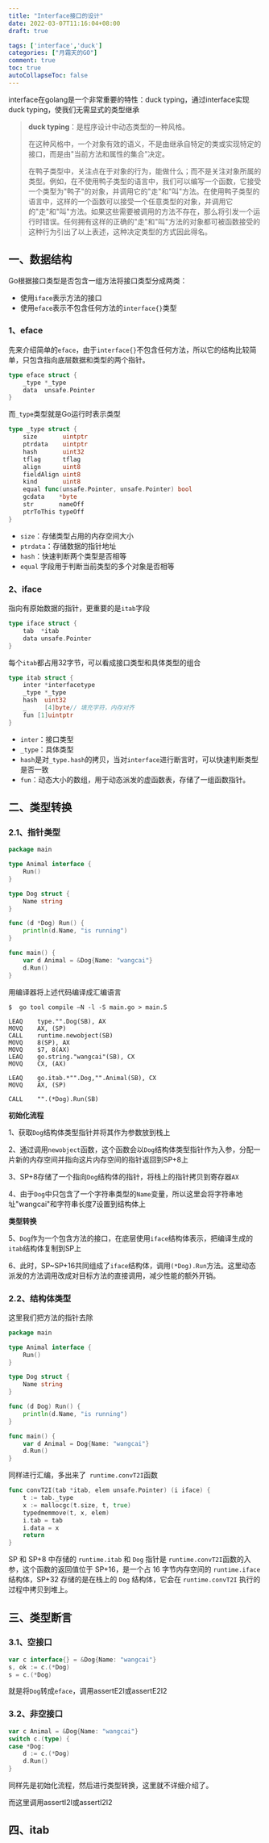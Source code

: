 ```yaml
---
title: "Interface接口的设计"
date: 2022-03-07T11:16:04+08:00
draft: true

tags: ['interface','duck']
categories: ["月霜天的GO"]
comment: true
toc: true
autoCollapseToc: false
---
```


interface在golang是一个非常重要的特性：duck typing，通过interface实现duck typing，使我们无需显式的类型继承

> **duck typing**：是程序设计中动态类型的一种风格。
>
> 在这种风格中，一个对象有效的语义，不是由继承自特定的类或实现特定的接口，而是由"当前方法和属性的集合"决定。
>
> 在鸭子类型中，关注点在于对象的行为，能做什么；而不是关注对象所属的类型。例如，在不使用鸭子类型的语言中，我们可以编写一个函数，它接受一个类型为"鸭子"的对象，并调用它的"走"和"叫"方法。在使用鸭子类型的语言中，这样的一个函数可以接受一个任意类型的对象，并调用它的"走"和"叫"方法。如果这些需要被调用的方法不存在，那么将引发一个运行时错误。任何拥有这样的正确的"走"和"叫"方法的对象都可被函数接受的这种行为引出了以上表述，这种决定类型的方式因此得名。

## 一、数据结构

Go根据接口类型是否包含一组方法将接口类型分成两类：

- 使用`iface`表示方法的接口
- 使用`eface`表示不包含任何方法的`interface{}`类型

### 1、eface

先来介绍简单的`eface`，由于`interface{}`不包含任何方法，所以它的结构比较简单，只包含指向底层数据和类型的两个指针。

```go
type eface struct {
	_type *_type         
	data  unsafe.Pointer 
}
```

而`_type`类型就是Go运行时表示类型

```go
type _type struct {
	size       uintptr
	ptrdata    uintptr
	hash       uint32
	tflag      tflag
	align      uint8
	fieldAlign uint8
	kind       uint8
	equal func(unsafe.Pointer, unsafe.Pointer) bool
	gcdata    *byte
	str       nameOff
	ptrToThis typeOff
}
```

- `size`：存储类型占用的内存空间大小
- `ptrdata`：存储数据的指针地址
- `hash`：快速判断两个类型是否相等
- `equal` 字段用于判断当前类型的多个对象是否相等

### 2、iface

指向有原始数据的指针，更重要的是`itab`字段

```go
type iface struct {
	tab  *itab          
	data unsafe.Pointer 
}
```

每个`itab`都占用32字节，可以看成接口类型和具体类型的组合

```go
type itab struct {
	inter *interfacetype 
	_type *_type         
	hash  uint32         
	_     [4]byte// 填充字符，内存对齐
	fun [1]uintptr 
}
```

- `inter`：接口类型
- `_type`：具体类型
- `hash`是对`_type.hash`的拷贝，当对`interface`进行断言时，可以快速判断类型是否一致
- `fun`：动态大小的数组，用于动态派发的虚函数表，存储了一组函数指针。

## 二、类型转换

### 2.1、指针类型

```go
package main

type Animal interface {
	Run()
}

type Dog struct {
	Name string
}

func (d *Dog) Run() {
	println(d.Name, "is running")
}

func main() {
	var d Animal = &Dog{Name: "wangcai"}
	d.Run()
}
```

用编译器将上述代码编译成汇编语言

```shell
$  go tool compile —N -l -S main.go > main.S
```

```text
LEAQ	type."".Dog(SB), AX
MOVQ	AX, (SP)
CALL	runtime.newobject(SB)
MOVQ	8(SP), AX
MOVQ	$7, 8(AX)
LEAQ	go.string."wangcai"(SB), CX
MOVQ	CX, (AX)

LEAQ	go.itab.*"".Dog,"".Animal(SB), CX
MOVQ	AX, (SP)

CALL	"".(*Dog).Run(SB)
```

**初始化流程**

1、获取`Dog`结构体类型指针并将其作为参数放到栈上

2、通过调用`newobject`函数，这个函数会以`Dog`结构体类型指针作为入参，分配一片新的内存空间并指向这片内存空间的指针返回到SP+8上

3、SP+8存储了一个指向`Dog`结构体的指针，将栈上的指针拷贝到寄存器`AX`

4、由于`Dog`中只包含了一个字符串类型的`Name`变量，所以这里会将字符串地址"wangcai"和字符串长度7设置到结构体上

**类型转换**

5、`Dog`作为一个包含方法的接口，在底层使用`iface`结构体表示，把编译生成的`itab`结构体复制到SP上

6、此时，SP~SP+16共同组成了`iface`结构体，调用`(*Dog).Run`方法。这里动态派发的方法调用改成对目标方法的直接调用，减少性能的额外开销。

### 2.2、结构体类型

这里我们把方法的指针去除

```go
package main

type Animal interface {
	Run()
}

type Dog struct {
	Name string
}

func (d Dog) Run() {
	println(d.Name, "is running")
}

func main() {
	var d Animal = Dog{Name: "wangcai"}
	d.Run()
}
```

同样进行汇编，多出来了` runtime.convT2I`函数

```go
func convT2I(tab *itab, elem unsafe.Pointer) (i iface) {
	t := tab._type
	x := mallocgc(t.size, t, true)
	typedmemmove(t, x, elem)
	i.tab = tab
	i.data = x
	return
}
```

SP 和 SP+8 中存储的 `runtime.itab` 和 `Dog` 指针是 `runtime.convT2I`函数的入参，这个函数的返回值位于 SP+16，是一个占 16 字节内存空间的 `runtime.iface` 结构体，SP+32 存储的是在栈上的 `Dog` 结构体，它会在 `runtime.convT2I` 执行的过程中拷贝到堆上。

## 三、类型断言

### 3.1、空接口

```go
var c interface{} = &Dog{Name: "wangcai"}
s, ok := c.(*Dog)
s = c.(*Dog)
```

就是将`Dog`转成`eface`，调用assertE2I或assertE2I2

### 3.2、非空接口

```go
var c Animal = &Dog{Name: "wangcai"}
switch c.(type) {
case *Dog:
	d := c.(*Dog)
	d.Run()
}
```

同样先是初始化流程，然后进行类型转换，这里就不详细介绍了。

而这里调用assertI2I或assertI2I2

## 四、itab











